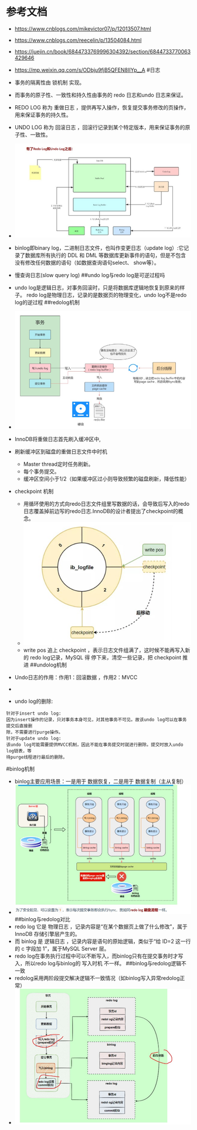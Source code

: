 # 参考文档
* https://www.cnblogs.com/mikevictor07/p/12013507.html
* https://www.cnblogs.com/reecelin/p/13504084.html
* https://juejin.cn/book/6844733769996304392/section/6844733770063429646
* https://mp.weixin.qq.com/s/ODbju9fjB5QFEN8IIYp__A
#日志
* 事务的隔离性由 锁机制 实现。
* 而事务的原子性、一致性和持久性由事务的 redo 日志和undo 日志来保证。
* REDO LOG 称为 重做日志 ，提供再写入操作，恢复提交事务修改的页操作，用来保证事务的持久性。
* UNDO LOG 称为 回滚日志 ，回滚行记录到某个特定版本，用来保证事务的原子性、一致性。
* ![img](img/流程.jpeg)
* binlog即binary log，二进制日志文件，也叫作变更日志（update log）:它记录了数据库所有执行的
  DDL 和 DML 等数据库更新事件的语句，但是不包含没有修改任何数据的语句（如数据查询语句select、
  show等）。
* 慢查询日志(slow query log)
##undo log与redo log是可逆过程吗
* undo log是逻辑日志，对事务回滚时，只是将数据库逻辑地恢复到原来的样子。
  redo log是物理日志，记录的是数据页的物理变化，undo log不是redo log的逆过程
##redolog机制  
* ![img](img/redolog.jpeg)
* InnoDB将重做日志首先刷入缓冲区中,
* 刷新缓冲区到磁盘的重做日志文件中时机
    * Master thread定时任务刷新。
    * 每个事务提交。
    * 缓冲区空间小于1/2（如果缓冲区过小则导致频繁的磁盘刷新，降低性能）
     
* checkpoint 机制
    * 用循环使用的方式向redo日志文件组里写数据的话，会导致后写入的redo日志覆盖掉前边写的redo日志.InnoDB的设计者提出了checkpoint的概念。
    * ![img](img/checkpoint.jpeg)
    * write pos 追上 checkpoint ，表示日志文件组满了，这时候不能再写入新的 redo log记录，MySQL 得
      停下来，清空一些记录，把 checkpoint 推进
##undolog机制  
* Undo日志的作用：作用1：回滚数据 ，作用2：MVCC
*
* undo log的删除:
````
针对于insert undo log:
因为insert操作的记录，只对事务本身可见，对其他事务不可见。故该undo log可以在事务提交后直接删
除，不需要进行purge操作。
针对于update undo log:
该undo log可能需要提供MVCC机制，因此不能在事务提交时就进行删除。提交时放入undo log链表，等
待purge线程进行最后的删除。
````
#binlog机制
* binlog主要应用场景：一是用于 数据恢复，二是用于 数据复制（主从复制）
* ![img](img/binlog.jpeg)
##binlog与redolog对比
* redo log 它是 物理日志 ，记录内容是“在某个数据页上做了什么修改”，属于 InnoDB 存储引擎层产生的。
* 而 binlog 是 逻辑日志 ，记录内容是语句的原始逻辑，类似于“给 ID=2 这一行的 c 字段加 1”，属于MySQL Server 层。
* redo log在事务执行过程中可以不断写入，而binlog只有在提交事务时才写入，所以redo log与binlog的 写入时机 不一样。
##binlog与redolog逻辑不一致
* redolog采用两阶段提交解决逻辑不一致情况（如binlog写入异常redolog正常）
* ![img](img/两阶段提交.jpeg)
